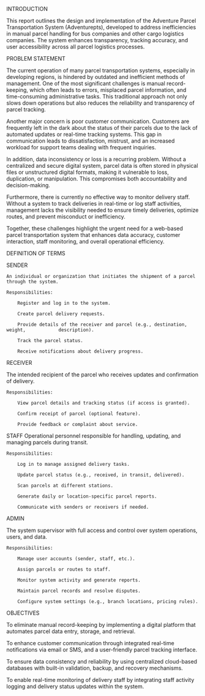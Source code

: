 INTRODUCTION

This report outlines the design and implementation of the Adventure Parcel Transportation System (Adventurepts), developed to address inefficiencies in manual parcel handling for bus companies and other cargo logistics companies. 
The system enhances transparency, tracking accuracy, and user accessibility across all parcel logistics processes.

PROBLEM STATEMENT

The current operation of many parcel transportation systems, especially in developing regions, is hindered by outdated and inefficient methods of management. One of the most significant challenges is manual record-keeping, which often leads to errors, misplaced parcel information, and time-consuming administrative tasks. This traditional approach not only slows down operations but also reduces the reliability and transparency of parcel tracking.

Another major concern is poor customer communication. Customers are frequently left in the dark about the status of their parcels due to the lack of automated updates or real-time tracking systems. This gap in communication leads to dissatisfaction, mistrust, and an increased workload for support teams dealing with frequent inquiries.

In addition, data inconsistency or loss is a recurring problem. Without a centralized and secure digital system, parcel data is often stored in physical files or unstructured digital formats, making it vulnerable to loss, duplication, or manipulation. This compromises both accountability and decision-making.

Furthermore, there is currently no effective way to monitor delivery staff. Without a system to track deliveries in real-time or log staff activities, management lacks the visibility needed to ensure timely deliveries, optimize routes, and prevent misconduct or inefficiency.

Together, these challenges highlight the urgent need for a web-based parcel transportation system that enhances data accuracy, customer interaction, staff monitoring, and overall operational efficiency.

DEFINITION OF TERMS

SENDER

    An individual or organization that initiates the shipment of a parcel through the system.

    Responsibilities:

        Register and log in to the system.

        Create parcel delivery requests.

        Provide details of the receiver and parcel (e.g., destination, weight,            description).

        Track the parcel status.

        Receive notifications about delivery progress.

RECEIVER

The intended recipient of the parcel who receives updates and confirmation of delivery.

    Responsibilities:

        View parcel details and tracking status (if access is granted).

        Confirm receipt of parcel (optional feature).

        Provide feedback or complaint about service.

STAFF
    Operational personnel responsible for handling, updating, and managing     parcels during transit.

    Responsibilities:

        Log in to manage assigned delivery tasks.

        Update parcel status (e.g., received, in transit, delivered).

        Scan parcels at different stations.

        Generate daily or location-specific parcel reports.

        Communicate with senders or receivers if needed.


ADMIN

  The system supervisor with full access and control over system operations, users, and data.

    Responsibilities:

        Manage user accounts (sender, staff, etc.).

        Assign parcels or routes to staff.

        Monitor system activity and generate reports.

        Maintain parcel records and resolve disputes.

        Configure system settings (e.g., branch locations, pricing rules).

OBJECTIVES

To eliminate manual record-keeping by implementing a digital platform that automates parcel data entry, storage, and retrieval.

To enhance customer communication through integrated real-time notifications via email or SMS, and a user-friendly parcel tracking interface.

To ensure data consistency and reliability by using centralized cloud-based databases with built-in validation, backup, and recovery mechanisms.

To enable real-time monitoring of delivery staff by integrating staff activity logging and delivery status updates within the system.
